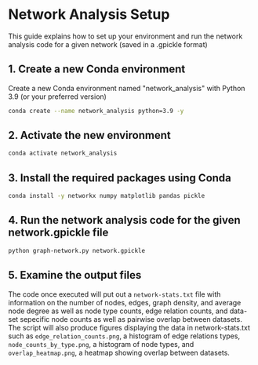 # Network Analysis Setup 
This guide explains how to set up your environment and run the network analysis code for a given network (saved in a .gpickle format)

## 1. Create a new Conda environment
Create a new Conda environment named "network_analysis" with Python 3.9 (or your preferred version)

  ```sh
conda create --name network_analysis python=3.9 -y
  ```

## 2. Activate the new environment
  ```sh
conda activate network_analysis
  ```
## 3. Install the required packages using Conda
  ```sh
 conda install -y networkx numpy matplotlib pandas pickle
 ```


## 4. Run the network analysis code for the given network.gpickle file 
```sh
python graph-network.py network.gpickle 
```

## 5. Examine the output files 
The code once executed will put out a `network-stats.txt` file with information on the number of nodes, edges, graph density, and average node degree as well as node type counts, edge relation counts, and data-set sepecific node counts as well as pairwise overlap between datasets. The script will also produce figures displaying the data in network-stats.txt such as `edge_relation_counts.png`, a histogram of edge relations types, `node_counts_by_type.png`, a histogram of node types, and `overlap_heatmap.png`, a heatmap showing overlap between datasets. 